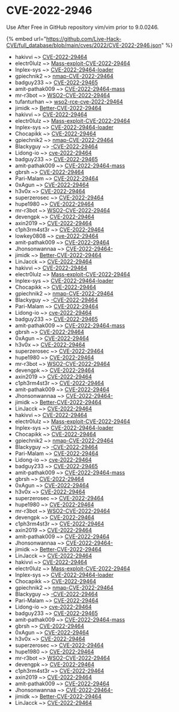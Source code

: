 # CVE-2022-2946

Use After Free in GitHub repository vim/vim prior to 9.0.0246.

{% embed url="https://github.com/Live-Hack-CVE/full_database/blob/main/cves/2022/CVE-2022-2946.json" %}


* hakivvi ~> [CVE-2022-29464](https://www.alice-snow.ru/2022/database/cve-2022-2946/cve-2022-29464-hakivvi)
* electr0lulz ~> [Mass-exploit-CVE-2022-29464](https://www.alice-snow.ru/2022/database/cve-2022-2946/mass-exploit-cve-2022-29464-electr0lulz)
* Inplex-sys ~> [CVE-2022-29464-loader](https://www.alice-snow.ru/2022/database/cve-2022-2946/cve-2022-29464-loader-inplex-sys)
* gpiechnik2 ~> [nmap-CVE-2022-29464](https://www.alice-snow.ru/2022/database/cve-2022-2946/nmap-cve-2022-29464-gpiechnik2)
* badguy233 ~> [CVE-2022-29465](https://www.alice-snow.ru/2022/database/cve-2022-2946/cve-2022-29465-badguy233)
* amit-pathak009 ~> [CVE-2022-29464-mass](https://www.alice-snow.ru/2022/database/cve-2022-2946/cve-2022-29464-mass-amit-pathak009)
* mr-r3bot ~> [WSO2-CVE-2022-29464](https://www.alice-snow.ru/2022/database/cve-2022-2946/wso2-cve-2022-29464-mr-r3bot)
* tufanturhan ~> [wso2-rce-cve-2022-29464](https://www.alice-snow.ru/2022/database/cve-2022-2946/wso2-rce-cve-2022-29464-tufanturhan)
* jimidk ~> [Better-CVE-2022-29464](https://www.alice-snow.ru/2022/database/cve-2022-2946/better-cve-2022-29464-jimidk)
* hakivvi ~> [CVE-2022-29464](https://www.alice-snow.ru/2022/database/cve-2022-2946/cve-2022-29464-hakivvi)
* electr0lulz ~> [Mass-exploit-CVE-2022-29464](https://www.alice-snow.ru/2022/database/cve-2022-2946/mass-exploit-cve-2022-29464-electr0lulz)
* Inplex-sys ~> [CVE-2022-29464-loader](https://www.alice-snow.ru/2022/database/cve-2022-2946/cve-2022-29464-loader-inplex-sys)
* Chocapikk ~> [CVE-2022-29464](https://www.alice-snow.ru/2022/database/cve-2022-2946/cve-2022-29464-chocapikk)
* gpiechnik2 ~> [nmap-CVE-2022-29464](https://www.alice-snow.ru/2022/database/cve-2022-2946/nmap-cve-2022-29464-gpiechnik2)
* Blackyguy ~> [-CVE-2022-29464](https://www.alice-snow.ru/2022/database/cve-2022-2946/-cve-2022-29464-blackyguy)
* Lidong-io ~> [cve-2022-29464](https://www.alice-snow.ru/2022/database/cve-2022-2946/cve-2022-29464-lidong-io)
* badguy233 ~> [CVE-2022-29465](https://www.alice-snow.ru/2022/database/cve-2022-2946/cve-2022-29465-badguy233)
* amit-pathak009 ~> [CVE-2022-29464-mass](https://www.alice-snow.ru/2022/database/cve-2022-2946/cve-2022-29464-mass-amit-pathak009)
* gbrsh ~> [CVE-2022-29464](https://www.alice-snow.ru/2022/database/cve-2022-2946/cve-2022-29464-gbrsh)
* Pari-Malam ~> [CVE-2022-29464](https://www.alice-snow.ru/2022/database/cve-2022-2946/cve-2022-29464-pari-malam)
* 0xAgun ~> [CVE-2022-29464](https://www.alice-snow.ru/2022/database/cve-2022-2946/cve-2022-29464-0xagun)
* h3v0x ~> [CVE-2022-29464](https://www.alice-snow.ru/2022/database/cve-2022-2946/cve-2022-29464-h3v0x)
* superzerosec ~> [CVE-2022-29464](https://www.alice-snow.ru/2022/database/cve-2022-2946/cve-2022-29464-superzerosec)
* hupe1980 ~> [CVE-2022-29464](https://www.alice-snow.ru/2022/database/cve-2022-2946/cve-2022-29464-hupe1980)
* mr-r3bot ~> [WSO2-CVE-2022-29464](https://www.alice-snow.ru/2022/database/cve-2022-2946/wso2-cve-2022-29464-mr-r3bot)
* devengpk ~> [CVE-2022-29464](https://www.alice-snow.ru/2022/database/cve-2022-2946/cve-2022-29464-devengpk)
* axin2019 ~> [CVE-2022-29464](https://www.alice-snow.ru/2022/database/cve-2022-2946/cve-2022-29464-axin2019)
* c1ph3rm4st3r ~> [CVE-2022-29464](https://www.alice-snow.ru/2022/database/cve-2022-2946/cve-2022-29464-c1ph3rm4st3r)
* lowkey0808 ~> [cve-2022-29464](https://www.alice-snow.ru/2022/database/cve-2022-2946/cve-2022-29464-lowkey0808)
* amit-pathak009 ~> [CVE-2022-29464](https://www.alice-snow.ru/2022/database/cve-2022-2946/cve-2022-29464-amit-pathak009)
* Jhonsonwannaa ~> [CVE-2022-29464-](https://www.alice-snow.ru/2022/database/cve-2022-2946/cve-2022-29464--jhonsonwannaa)
* jimidk ~> [Better-CVE-2022-29464](https://www.alice-snow.ru/2022/database/cve-2022-2946/better-cve-2022-29464-jimidk)
* LinJacck ~> [CVE-2022-29464](https://www.alice-snow.ru/2022/database/cve-2022-2946/cve-2022-29464-linjacck)
* hakivvi ~> [CVE-2022-29464](https://www.alice-snow.ru/2022/database/cve-2022-2946/cve-2022-29464-hakivvi)
* electr0lulz ~> [Mass-exploit-CVE-2022-29464](https://www.alice-snow.ru/2022/database/cve-2022-2946/mass-exploit-cve-2022-29464-electr0lulz)
* Inplex-sys ~> [CVE-2022-29464-loader](https://www.alice-snow.ru/2022/database/cve-2022-2946/cve-2022-29464-loader-inplex-sys)
* Chocapikk ~> [CVE-2022-29464](https://www.alice-snow.ru/2022/database/cve-2022-2946/cve-2022-29464-chocapikk)
* gpiechnik2 ~> [nmap-CVE-2022-29464](https://www.alice-snow.ru/2022/database/cve-2022-2946/nmap-cve-2022-29464-gpiechnik2)
* Blackyguy ~> [-CVE-2022-29464](https://www.alice-snow.ru/2022/database/cve-2022-2946/-cve-2022-29464-blackyguy)
* Pari-Malam ~> [CVE-2022-29464](https://www.alice-snow.ru/2022/database/cve-2022-2946/cve-2022-29464-pari-malam)
* Lidong-io ~> [cve-2022-29464](https://www.alice-snow.ru/2022/database/cve-2022-2946/cve-2022-29464-lidong-io)
* badguy233 ~> [CVE-2022-29465](https://www.alice-snow.ru/2022/database/cve-2022-2946/cve-2022-29465-badguy233)
* amit-pathak009 ~> [CVE-2022-29464-mass](https://www.alice-snow.ru/2022/database/cve-2022-2946/cve-2022-29464-mass-amit-pathak009)
* gbrsh ~> [CVE-2022-29464](https://www.alice-snow.ru/2022/database/cve-2022-2946/cve-2022-29464-gbrsh)
* 0xAgun ~> [CVE-2022-29464](https://www.alice-snow.ru/2022/database/cve-2022-2946/cve-2022-29464-0xagun)
* h3v0x ~> [CVE-2022-29464](https://www.alice-snow.ru/2022/database/cve-2022-2946/cve-2022-29464-h3v0x)
* superzerosec ~> [CVE-2022-29464](https://www.alice-snow.ru/2022/database/cve-2022-2946/cve-2022-29464-superzerosec)
* hupe1980 ~> [CVE-2022-29464](https://www.alice-snow.ru/2022/database/cve-2022-2946/cve-2022-29464-hupe1980)
* mr-r3bot ~> [WSO2-CVE-2022-29464](https://www.alice-snow.ru/2022/database/cve-2022-2946/wso2-cve-2022-29464-mr-r3bot)
* devengpk ~> [CVE-2022-29464](https://www.alice-snow.ru/2022/database/cve-2022-2946/cve-2022-29464-devengpk)
* axin2019 ~> [CVE-2022-29464](https://www.alice-snow.ru/2022/database/cve-2022-2946/cve-2022-29464-axin2019)
* c1ph3rm4st3r ~> [CVE-2022-29464](https://www.alice-snow.ru/2022/database/cve-2022-2946/cve-2022-29464-c1ph3rm4st3r)
* amit-pathak009 ~> [CVE-2022-29464](https://www.alice-snow.ru/2022/database/cve-2022-2946/cve-2022-29464-amit-pathak009)
* Jhonsonwannaa ~> [CVE-2022-29464-](https://www.alice-snow.ru/2022/database/cve-2022-2946/cve-2022-29464--jhonsonwannaa)
* jimidk ~> [Better-CVE-2022-29464](https://www.alice-snow.ru/2022/database/cve-2022-2946/better-cve-2022-29464-jimidk)
* LinJacck ~> [CVE-2022-29464](https://www.alice-snow.ru/2022/database/cve-2022-2946/cve-2022-29464-linjacck)
* hakivvi ~> [CVE-2022-29464](https://www.alice-snow.ru/2022/database/cve-2022-2946/cve-2022-29464-hakivvi)
* electr0lulz ~> [Mass-exploit-CVE-2022-29464](https://www.alice-snow.ru/2022/database/cve-2022-2946/mass-exploit-cve-2022-29464-electr0lulz)
* Inplex-sys ~> [CVE-2022-29464-loader](https://www.alice-snow.ru/2022/database/cve-2022-2946/cve-2022-29464-loader-inplex-sys)
* Chocapikk ~> [CVE-2022-29464](https://www.alice-snow.ru/2022/database/cve-2022-2946/cve-2022-29464-chocapikk)
* gpiechnik2 ~> [nmap-CVE-2022-29464](https://www.alice-snow.ru/2022/database/cve-2022-2946/nmap-cve-2022-29464-gpiechnik2)
* Blackyguy ~> [-CVE-2022-29464](https://www.alice-snow.ru/2022/database/cve-2022-2946/-cve-2022-29464-blackyguy)
* Pari-Malam ~> [CVE-2022-29464](https://www.alice-snow.ru/2022/database/cve-2022-2946/cve-2022-29464-pari-malam)
* Lidong-io ~> [cve-2022-29464](https://www.alice-snow.ru/2022/database/cve-2022-2946/cve-2022-29464-lidong-io)
* badguy233 ~> [CVE-2022-29465](https://www.alice-snow.ru/2022/database/cve-2022-2946/cve-2022-29465-badguy233)
* amit-pathak009 ~> [CVE-2022-29464-mass](https://www.alice-snow.ru/2022/database/cve-2022-2946/cve-2022-29464-mass-amit-pathak009)
* gbrsh ~> [CVE-2022-29464](https://www.alice-snow.ru/2022/database/cve-2022-2946/cve-2022-29464-gbrsh)
* 0xAgun ~> [CVE-2022-29464](https://www.alice-snow.ru/2022/database/cve-2022-2946/cve-2022-29464-0xagun)
* h3v0x ~> [CVE-2022-29464](https://www.alice-snow.ru/2022/database/cve-2022-2946/cve-2022-29464-h3v0x)
* superzerosec ~> [CVE-2022-29464](https://www.alice-snow.ru/2022/database/cve-2022-2946/cve-2022-29464-superzerosec)
* hupe1980 ~> [CVE-2022-29464](https://www.alice-snow.ru/2022/database/cve-2022-2946/cve-2022-29464-hupe1980)
* mr-r3bot ~> [WSO2-CVE-2022-29464](https://www.alice-snow.ru/2022/database/cve-2022-2946/wso2-cve-2022-29464-mr-r3bot)
* devengpk ~> [CVE-2022-29464](https://www.alice-snow.ru/2022/database/cve-2022-2946/cve-2022-29464-devengpk)
* c1ph3rm4st3r ~> [CVE-2022-29464](https://www.alice-snow.ru/2022/database/cve-2022-2946/cve-2022-29464-c1ph3rm4st3r)
* axin2019 ~> [CVE-2022-29464](https://www.alice-snow.ru/2022/database/cve-2022-2946/cve-2022-29464-axin2019)
* amit-pathak009 ~> [CVE-2022-29464](https://www.alice-snow.ru/2022/database/cve-2022-2946/cve-2022-29464-amit-pathak009)
* Jhonsonwannaa ~> [CVE-2022-29464-](https://www.alice-snow.ru/2022/database/cve-2022-2946/cve-2022-29464--jhonsonwannaa)
* jimidk ~> [Better-CVE-2022-29464](https://www.alice-snow.ru/2022/database/cve-2022-2946/better-cve-2022-29464-jimidk)
* LinJacck ~> [CVE-2022-29464](https://www.alice-snow.ru/2022/database/cve-2022-2946/cve-2022-29464-linjacck)
* hakivvi ~> [CVE-2022-29464](https://www.alice-snow.ru/2022/database/cve-2022-2946/cve-2022-29464-hakivvi)
* electr0lulz ~> [Mass-exploit-CVE-2022-29464](https://www.alice-snow.ru/2022/database/cve-2022-2946/mass-exploit-cve-2022-29464-electr0lulz)
* Inplex-sys ~> [CVE-2022-29464-loader](https://www.alice-snow.ru/2022/database/cve-2022-2946/cve-2022-29464-loader-inplex-sys)
* Chocapikk ~> [CVE-2022-29464](https://www.alice-snow.ru/2022/database/cve-2022-2946/cve-2022-29464-chocapikk)
* gpiechnik2 ~> [nmap-CVE-2022-29464](https://www.alice-snow.ru/2022/database/cve-2022-2946/nmap-cve-2022-29464-gpiechnik2)
* Blackyguy ~> [-CVE-2022-29464](https://www.alice-snow.ru/2022/database/cve-2022-2946/-cve-2022-29464-blackyguy)
* Pari-Malam ~> [CVE-2022-29464](https://www.alice-snow.ru/2022/database/cve-2022-2946/cve-2022-29464-pari-malam)
* Lidong-io ~> [cve-2022-29464](https://www.alice-snow.ru/2022/database/cve-2022-2946/cve-2022-29464-lidong-io)
* badguy233 ~> [CVE-2022-29465](https://www.alice-snow.ru/2022/database/cve-2022-2946/cve-2022-29465-badguy233)
* amit-pathak009 ~> [CVE-2022-29464-mass](https://www.alice-snow.ru/2022/database/cve-2022-2946/cve-2022-29464-mass-amit-pathak009)
* gbrsh ~> [CVE-2022-29464](https://www.alice-snow.ru/2022/database/cve-2022-2946/cve-2022-29464-gbrsh)
* 0xAgun ~> [CVE-2022-29464](https://www.alice-snow.ru/2022/database/cve-2022-2946/cve-2022-29464-0xagun)
* h3v0x ~> [CVE-2022-29464](https://www.alice-snow.ru/2022/database/cve-2022-2946/cve-2022-29464-h3v0x)
* superzerosec ~> [CVE-2022-29464](https://www.alice-snow.ru/2022/database/cve-2022-2946/cve-2022-29464-superzerosec)
* hupe1980 ~> [CVE-2022-29464](https://www.alice-snow.ru/2022/database/cve-2022-2946/cve-2022-29464-hupe1980)
* mr-r3bot ~> [WSO2-CVE-2022-29464](https://www.alice-snow.ru/2022/database/cve-2022-2946/wso2-cve-2022-29464-mr-r3bot)
* devengpk ~> [CVE-2022-29464](https://www.alice-snow.ru/2022/database/cve-2022-2946/cve-2022-29464-devengpk)
* c1ph3rm4st3r ~> [CVE-2022-29464](https://www.alice-snow.ru/2022/database/cve-2022-2946/cve-2022-29464-c1ph3rm4st3r)
* axin2019 ~> [CVE-2022-29464](https://www.alice-snow.ru/2022/database/cve-2022-2946/cve-2022-29464-axin2019)
* amit-pathak009 ~> [CVE-2022-29464](https://www.alice-snow.ru/2022/database/cve-2022-2946/cve-2022-29464-amit-pathak009)
* Jhonsonwannaa ~> [CVE-2022-29464-](https://www.alice-snow.ru/2022/database/cve-2022-2946/cve-2022-29464--jhonsonwannaa)
* jimidk ~> [Better-CVE-2022-29464](https://www.alice-snow.ru/2022/database/cve-2022-2946/better-cve-2022-29464-jimidk)
* LinJacck ~> [CVE-2022-29464](https://www.alice-snow.ru/2022/database/cve-2022-2946/cve-2022-29464-linjacck)